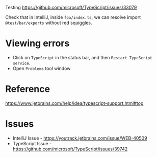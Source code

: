 Testing https://github.com/microsoft/TypeScript/issues/33079

Check that in IntelliJ, inside `foo/index.ts`, we can resolve import `@test/bar/exports` without red squiggles.

# Viewing errors

- Click on `TypeScript` in the status bar, and then `Restart TypeScript service`.
- Open `Problems` tool window

# Reference

https://www.jetbrains.com/help/idea/typescript-support.html#top

# Issues

- IntelliJ Issue - https://youtrack.jetbrains.com/issue/WEB-40509
- TypeScript Issue - https://github.com/microsoft/TypeScript/issues/39742
